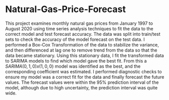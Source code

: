 # Natural-Gas-Price-Forecast
This project examines monthly natural gas prices from January 1997 to August 2020 using time series analysis techniques to fit the data to the correct model and test forecast accuracy. The data was split into train/test sets to check the accuracy of the model forecast on the test data. I performed a Box-Cox Transformation of the data to stabilize the variance, and then differenced at lag one to remove trend from the data so that the data became stationary. Using this stationary data, I fit the transformed data to SARIMA models to find which model gave the best fit. From this a $SARIMA(0,1,0)x(1,0,0)$ model was identified as the best, and the corresponding coefficient was estimated. I performed diagnostic checks to ensure my model was a correct fit for the data and finally forecast the future values. The forecast values were within the 95% prediction interval of the model, although due to high uncertainty, the prediction interval was quite wide.

